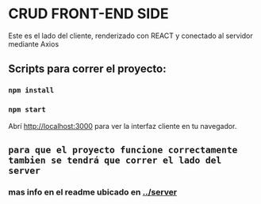 # CRUD FRONT-END SIDE

Este es el lado del cliente, renderizado con REACT y conectado al servidor mediante Axios

## Scripts para correr el proyecto:

### `npm install`

### `npm start`


Abrí [http://localhost:3000](http://localhost:3000) para ver la interfaz cliente en tu navegador.


## `para que el proyecto funcione correctamente tambien se tendrá que correr el lado del server`

### mas info en el readme ubicado en [../server](../server/README.md)